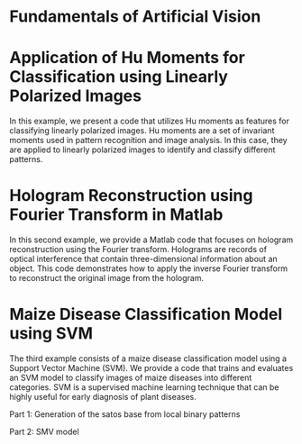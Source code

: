 # Fundamentals of Artificial Vision

# Application of Hu Moments for Classification using Linearly Polarized Images

In this example, we present a code that utilizes Hu moments as features for classifying linearly polarized images. Hu moments are a set of invariant moments used in pattern recognition and image analysis. In this case, they are applied to linearly polarized images to identify and classify different patterns.


# Hologram Reconstruction using Fourier Transform in Matlab

In this second example, we provide a Matlab code that focuses on hologram reconstruction using the Fourier transform. Holograms are records of optical interference that contain three-dimensional information about an object. This code demonstrates how to apply the inverse Fourier transform to reconstruct the original image from the hologram.


# Maize Disease Classification Model using SVM

The third example consists of a maize disease classification model using a Support Vector Machine (SVM). We provide a code that trains and evaluates an SVM model to classify images of maize diseases into different categories. SVM is a supervised machine learning technique that can be highly useful for early diagnosis of plant diseases.

Part 1: Generation of the satos base from local binary patterns 


Part 2: SMV model 
